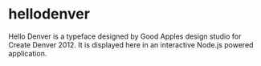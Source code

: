 hellodenver
===========

Hello Denver is a typeface designed by Good Apples design studio for Create Denver 2012. It is displayed here in an interactive Node.js powered application.